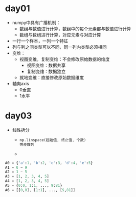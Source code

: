# day01

* numpy中具有广播机制：	
  * 数组与数值进行计算，数组中的每个元素都与数值进行计算
  * 数组与数组进行计算，对应元素与对应计算
* 一行一个样本，一列一个特征
* 列与列之间类型可以不同，同一列内类型必须相同
* 变维：
  * 视图变维，复制变维：不会修改原始数据的维度
    * 视图变维：数据共享
    * 复制变维：数据独立
  * 就地变维：直接修改原始数据维度
* 轴向axis
  * 0垂直
  * 1水平

# day03

* 线性拆分

  * ```python
    np.linspace(起始值, 终止值, 个数)
    等差数列
    ```

  * 





```python
A0 = {'a':1, 'b':2, 'c':3, 'd':4, 'e':5}
A1 = 0 ~ 9
A2 = 1 ~ 5
A3 = [1, 2, 3, 4, 5]
A4 = [1, 2, 3, 4, 5]
A5 = {0:0, 1:1, ..., 9:81}
A6 = [[0,0], [1:1], ..., [9,81]]
```

